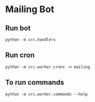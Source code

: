 # Mailing Bot

## Run bot

```
python -m src.handlers
```

## Run cron

```
python -m src.worker.crons -n mailing
```

## To run commands

```
python -m src.worker.commands --help
```
